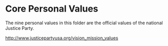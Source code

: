 Core Personal Values
==================
The nine personal values in this folder are the official values of the national Justice Party. 

http://www.justicepartyusa.org/vision_mission_values
